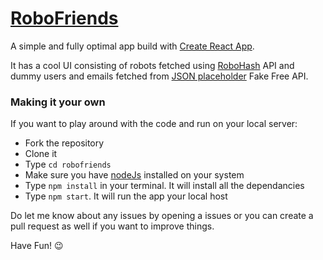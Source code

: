 # [RoboFriends](https://shehroze-1122.github.io/RoboFriends/)

A simple and fully optimal app build with [Create React App](https://github.com/facebook/create-react-app).

It has a cool UI consisting of robots fetched using [RoboHash](https://robohash.org/) API and dummy users and emails fetched from [JSON placeholder](https://jsonplaceholder.typicode.com/) Fake Free API.

### Making it your own
If you want to play around with the code and run on your local server:

- Fork the repository
- Clone it
- Type `cd robofriends` 
- Make sure you have [nodeJs](https://nodejs.org/en/download/) installed on your system
- Type `npm install` in your terminal. It will install all the dependancies
- Type `npm start`. It will run the app your local host 

Do let me know about any issues by opening a issues or you can create a pull request as well if you want to improve things.

Have Fun! :wink:


